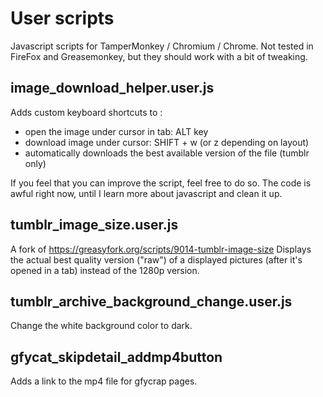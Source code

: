 # User scripts #

Javascript scripts for TamperMonkey / Chromium / Chrome. Not tested in FireFox and Greasemonkey, but they should work with a bit of tweaking.

## image_download_helper.user.js ##
Adds custom keyboard shortcuts to : 
 * open the image under cursor in tab: ALT key
 * download image under cursor: SHIFT + w (or z depending on layout)
 * automatically downloads the best available version of the file (tumblr only)

If you feel that you can improve the script, feel free to do so. The code is awful right now, until I learn more about javascript and clean it up.

## tumblr_image_size.user.js ##
A fork of https://greasyfork.org/scripts/9014-tumblr-image-size
Displays the actual best quality version ("raw") of a displayed pictures (after it's opened in a tab) instead of the 1280p version.

## tumblr_archive_background_change.user.js ##
Change the white background color to dark.

## gfycat_skipdetail_addmp4button ##
Adds a link to the mp4 file for gfycrap pages.
